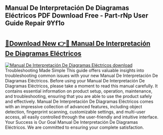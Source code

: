 ## Manual De Interpretación De Diagramas Eléctricos PDF Download Free - Part-rNp User Guide Repair 9Yf1o

# <h2><a href="http://dfsgvb6.blite.top/?on=Manual+De+Interpretaci%c3%b3n+De+Diagramas+El%c3%a9ctricos">🔗Download New 👉🔴 Manual De Interpretación De Diagramas Eléctricos</a></h2>

[![Manual De Interpretación De Diagramas Eléctricos download](https://i.imgur.com/lujVjoI.png)](http://dfsgvb6.blite.top/?on=Manual+De+Interpretaci%c3%b3n+De+Diagramas+El%c3%a9ctricos)
Troubleshooting Made Simple This guide offers valuable insights into troubleshooting common issues with your new Manual De Interpretación De Diagramas Eléctricos. Before using your Manual De Interpretación De Diagramas Eléctricos, please take a moment to read this manual carefully. It contains essential information on product setup, operation, maintenance, and troubleshooting, ensuring that you are able to use the product safely and effectively. Manual De Interpretación De Diagramas Eléctricos comes with an impressive collection of advanced features, including object detection, fingerprint scanning, customizable settings, and multi-user access, all easily controlled through the user-friendly and intuitive interface. Your Success is Our Goal Manual De Interpretación De Diagramas Eléctricos. We are committed to ensuring your complete satisfaction.
